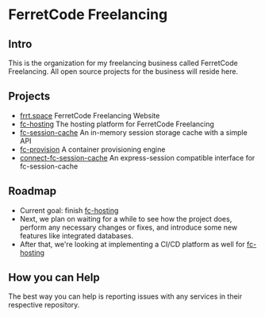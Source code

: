 # FerretCode Freelancing
 
## Intro
This is the organization for my freelancing business called FerretCode Freelancing. All open source projects for the business will reside here.

## Projects
- [frrt.space](https://github.com/FerretCode-Freelancing/website) FerretCode Freelancing Website
- [fc-hosting](https://github.com/FerretCode-Freelancing/fc-hosting) The hosting platform for FerretCode Freelancing
- [fc-session-cache](https://github.com/FerretCode-Freelancing/fc-session-cache) An in-memory session storage cache with a simple API
- [fc-provision](https://github.com/FerretCode-Freelancing/fc-provision) A container provisioning engine
- [connect-fc-session-cache](https://github.com/FerretCode-Freelancing/connect-fc-session-cache) An express-session compatible interface for fc-session-cache

## Roadmap
- Current goal: finish [fc-hosting](https://github.com/FerretCode-Freelancing/fc-hosting)
- Next, we plan on waiting for a while to see how the project does, perform any necessary changes or fixes, and introduce some new features like integrated databases.
- After that, we're looking at implementing a CI/CD platform as well for [fc-hosting](https://github.com/FerretCode-Freelancing/fc-hosting)

## How you can Help
The best way you can help is reporting issues with any services in their respective repository.
